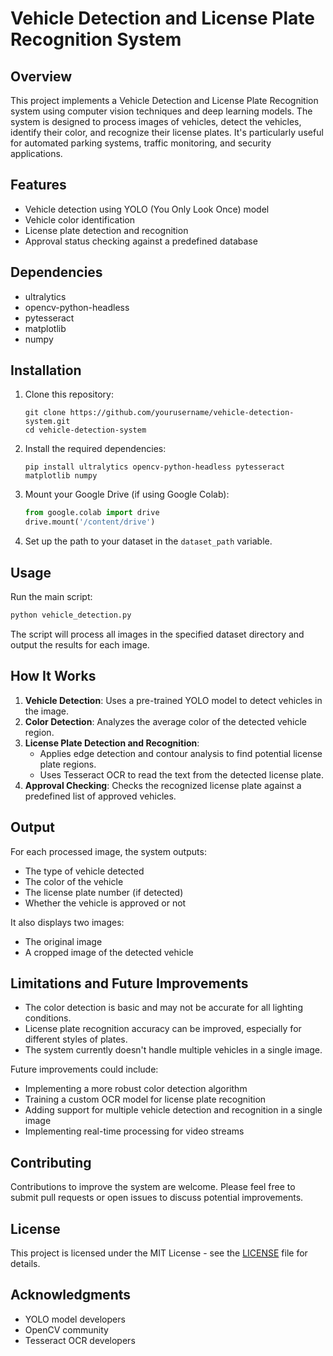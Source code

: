 # Vehicle Detection and License Plate Recognition System

## Overview

This project implements a Vehicle Detection and License Plate Recognition system using computer vision techniques and deep learning models. The system is designed to process images of vehicles, detect the vehicles, identify their color, and recognize their license plates. It's particularly useful for automated parking systems, traffic monitoring, and security applications.

## Features

- Vehicle detection using YOLO (You Only Look Once) model
- Vehicle color identification
- License plate detection and recognition
- Approval status checking against a predefined database

## Dependencies

- ultralytics
- opencv-python-headless
- pytesseract
- matplotlib
- numpy

## Installation

1. Clone this repository:
   ```
   git clone https://github.com/yourusername/vehicle-detection-system.git
   cd vehicle-detection-system
   ```

2. Install the required dependencies:
   ```
   pip install ultralytics opencv-python-headless pytesseract matplotlib numpy
   ```

3. Mount your Google Drive (if using Google Colab):
   ```python
   from google.colab import drive
   drive.mount('/content/drive')
   ```

4. Set up the path to your dataset in the `dataset_path` variable.

## Usage

Run the main script:

```python
python vehicle_detection.py
```

The script will process all images in the specified dataset directory and output the results for each image.

## How It Works

1. **Vehicle Detection**: Uses a pre-trained YOLO model to detect vehicles in the image.
2. **Color Detection**: Analyzes the average color of the detected vehicle region.
3. **License Plate Detection and Recognition**: 
   - Applies edge detection and contour analysis to find potential license plate regions.
   - Uses Tesseract OCR to read the text from the detected license plate.
4. **Approval Checking**: Checks the recognized license plate against a predefined list of approved vehicles.

## Output

For each processed image, the system outputs:
- The type of vehicle detected
- The color of the vehicle
- The license plate number (if detected)
- Whether the vehicle is approved or not

It also displays two images:
- The original image
- A cropped image of the detected vehicle

## Limitations and Future Improvements

- The color detection is basic and may not be accurate for all lighting conditions.
- License plate recognition accuracy can be improved, especially for different styles of plates.
- The system currently doesn't handle multiple vehicles in a single image.

Future improvements could include:
- Implementing a more robust color detection algorithm
- Training a custom OCR model for license plate recognition
- Adding support for multiple vehicle detection and recognition in a single image
- Implementing real-time processing for video streams

## Contributing

Contributions to improve the system are welcome. Please feel free to submit pull requests or open issues to discuss potential improvements.

## License

This project is licensed under the MIT License - see the [LICENSE](LICENSE) file for details.

## Acknowledgments

- YOLO model developers
- OpenCV community
- Tesseract OCR developers